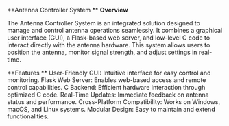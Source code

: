 **Antenna Controller System
**
**Overview**

The Antenna Controller System is an integrated solution designed to manage and control antenna operations seamlessly. It combines a graphical user interface (GUI), a Flask-based web server, and low-level C code to interact directly with the antenna hardware. This system allows users to position the antenna, monitor signal strength, and adjust settings in real-time.

**Features
**
User-Friendly GUI: Intuitive interface for easy control and monitoring.
Flask Web Server: Enables web-based access and remote control capabilities.
C Backend: Efficient hardware interaction through optimized C code.
Real-Time Updates: Immediate feedback on antenna status and performance.
Cross-Platform Compatibility: Works on Windows, macOS, and Linux systems.
Modular Design: Easy to maintain and extend functionalities.
